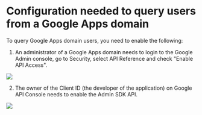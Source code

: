 # Configuration needed to query users from a Google Apps domain

To query Google Apps domain users, you need to enable the following:

1. An administrator of a Google Apps domain needs to login to the Google Admin console, go to Security, select API Reference and check "Enable API Access".

  ![](/media/articles/google-admin-sdk/api-access.png)

2. The owner of the Client ID (the developer of the application) on Google API Console needs to enable the Admin SDK API.

  ![](/media/articles/google-admin-sdk/google-admin-sdk.png)
